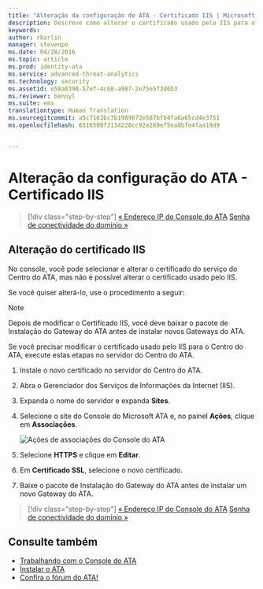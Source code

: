 ```yaml
---
title: "Alteração da configuração do ATA - Certificado IIS | Microsoft ATA"
description: Descreve como alterar o certificado usado pelo IIS para o Centro do ATA.
keywords: 
author: rkarlin
manager: stevenpo
ms.date: 04/28/2016
ms.topic: article
ms.prod: identity-ata
ms.service: advanced-threat-analytics
ms.technology: security
ms.assetid: e58a0390-57ef-4c68-a987-2e75e5f3d6b3
ms.reviewer: bennyl
ms.suite: ems
translationtype: Human Translation
ms.sourcegitcommit: a5c7163bc7b1989672e587bfb4fa6a65cd4e3751
ms.openlocfilehash: 6516500f3134228cc92e269ef5ea8bfe4faa19d9


---
```


# Alteração da configuração do ATA - Certificado IIS

>[!div class="step-by-step"]
[« Endereço IP do Console do ATA](modifying-ata-config-consoleip.md)
[Senha de conectividade do domínio »](modifying-ata-config-dcpassword.md)

## Alteração do certificado IIS
No console, você pode selecionar e alterar o certificado do serviço do Centro do ATA, mas não é possível alterar o certificado usado pelo IIS.

Se você quiser alterá-lo, use o procedimento a seguir:

> [!NOTE]
> Depois de modificar o Certificado IIS, você deve baixar o pacote de Instalação do Gateway do ATA antes de instalar novos Gateways do ATA.

Se você precisar modificar o certificado usado pelo IIS para o Centro do ATA, execute estas etapas no servidor do Centro do ATA.

1.  Instale o novo certificado no servidor do Centro do ATA.

2.  Abra o Gerenciador dos Serviços de Informações da Internet (IIS).

3.  Expanda o nome do servidor e expanda **Sites**.

4.  Selecione o site do Console do Microsoft ATA e, no painel **Ações**, clique em **Associações**.

    ![Ações de associações do Console do ATA](media/ATA-console-change-IP-bindings.jpg)

5.  Selecione **HTTPS** e clique em **Editar**.

6.  Em **Certificado SSL**, selecione o novo certificado.

7.  Baixe o pacote de Instalação do Gateway do ATA antes de instalar um novo Gateway do ATA.

>[!div class="step-by-step"]
[« Endereço IP do Console do ATA](modifying-ata-config-consoleip.md)
[Senha de conectividade do domínio »](modifying-ata-config-dcpassword.md)

## Consulte também
- [Trabalhando com o Console do ATA](working-with-ata-console.md)
- [Instalar o ATA](install-ata.md)
- [Confira o fórum do ATA!](https://social.technet.microsoft.com/Forums/security/home?forum=mata)



<!--HONumber=Jul16_HO3-->


